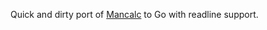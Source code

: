 Quick and dirty port of [Mancalc](https://github.com/kensmith/mancalc) to Go with readline support.
